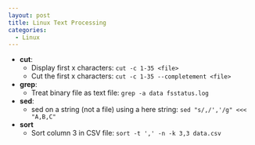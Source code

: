 ```yaml
---
layout: post
title: Linux Text Processing
categories:
  - Linux
---
```

* **cut**:  
  * Display first x characters: `cut -c 1-35 <file>`
  * Cut the first x characters: `cut -c 1-35 --completement <file>`
* **grep**:  
  * Treat binary file as text file: `grep -a data fsstatus.log`
* **sed**:  
  * sed on a string (not a file) using a here string: `sed "s/,/','/g" <<< "A,B,C"`
* **sort**
  * Sort column 3 in CSV file: `sort -t ',' -n -k 3,3 data.csv`  
